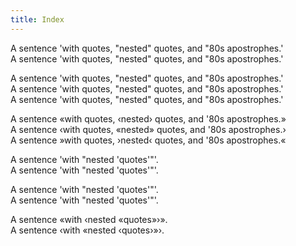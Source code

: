 ```yaml
---
title: Index
---
```


A sentence 'with quotes, "nested" quotes, and "80s apostrophes.'  
A sentence 'with quotes, "nested" quotes, and "80s apostrophes.'

A sentence 'with quotes, "nested" quotes, and "80s apostrophes.'  
A sentence 'with quotes, "nested" quotes, and "80s apostrophes.'  
A sentence 'with quotes, "nested" quotes, and "80s apostrophes.'

A sentence «with quotes, ‹nested› quotes, and '80s apostrophes.»  
A sentence ‹with quotes, «nested» quotes, and '80s apostrophes.›  
A sentence »with quotes, ›nested‹ quotes, and '80s apostrophes.«

A sentence 'with "nested 'quotes'"'.  
A sentence 'with "nested 'quotes'"'.

A sentence 'with "nested 'quotes'"'.  
A sentence 'with "nested 'quotes'"'.

A sentence «with ‹nested «quotes»›».  
A sentence ‹with «nested ‹quotes›»›.
